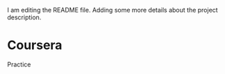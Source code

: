 I am editing the README file. Adding some more details about the project description.
# Coursera
Practice
